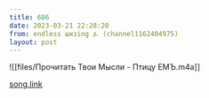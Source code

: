 ```yaml
---
title: 686
date: 2023-03-21 22:28:20
from: endless шизing ⍼ (channel1162404975)
layout: post
---
```


![[files/Прочитать Твои Мысли - Птицу ЕМЪ.m4a]]

[song.link](http://song.link/y/mYJtf5_ALfA)
